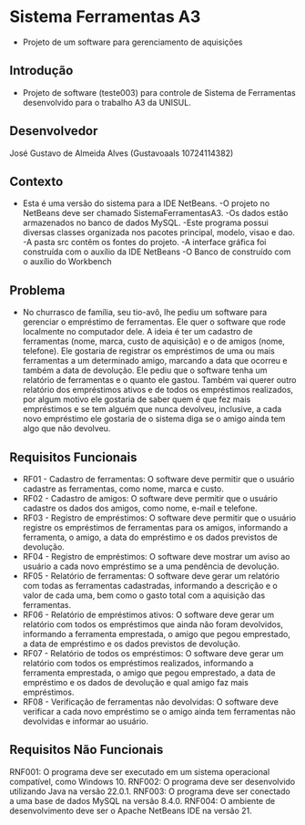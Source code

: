 # Sistema Ferramentas A3
- Projeto de um software para gerenciamento de aquisições
## Introdução
- Projeto de software (teste003) para controle de Sistema de Ferramentas desenvolvido para o trabalho A3 da UNISUL.
## Desenvolvedor
José Gustavo de Almeida Alves (Gustavoaals 10724114382)
## Contexto
- Esta é uma versão do sistema para a IDE NetBeans.
-O projeto no NetBeans deve ser chamado SistemaFerramentasA3.
-Os dados estão armazenados no banco de dados MySQL.
-Este programa possui diversas classes organizada nos pacotes principal, modelo, visao e dao.
-A pasta src contêm os fontes do projeto.
-A interface gráfica foi construída com o auxílio da IDE NetBeans
-O Banco de construído com o auxílio do Workbench
## Problema
- No churrasco de família, seu tio-avô, lhe pediu um software para gerenciar o empréstimo de ferramentas. Ele quer o software que rode localmente no computador dele. A ideia é ter um cadastro de ferramentas (nome, marca, custo de aquisição) e o de amigos (nome, telefone). Ele gostaria de registrar os empréstimos de uma ou mais ferramentas a um determinado amigo, marcando a data que ocorreu e também a data de devolução. Ele pediu que o software tenha um relatório de ferramentas e o quanto ele gastou. Também vai querer outro relatório dos empréstimos ativos e de todos os empréstimos realizados, por algum motivo ele gostaria de saber quem é que fez mais empréstimos e se tem alguém que nunca devolveu, inclusive, a cada novo empréstimo ele gostaria de o sistema diga se o amigo ainda tem algo que não devolveu.
## Requisitos Funcionais
- RF01 - Cadastro de ferramentas: O software deve permitir que o usuário cadastre as ferramentas, como nome, marca e custo.
- RF02 - Cadastro de amigos: O software deve permitir que o usuário cadastre os dados dos amigos, como nome, e-mail e telefone.
- RF03 - Registro de empréstimos: O software deve permitir que o usuário registre os empréstimos de ferramentas para os amigos, informando a ferramenta, o amigo, a data do empréstimo e os dados previstos de devolução.
- RF04 - Registro de empréstimos: O software deve mostrar um aviso ao usuário a cada novo empréstimo se a uma pendência de devolução.
- RF05 - Relatório de ferramentas: O software deve gerar um relatório com todas as ferramentas cadastradas, informando a descrição e o valor de cada uma, bem como o gasto total com a aquisição das ferramentas.
- RF06 - Relatório de empréstimos ativos: O software deve gerar um relatório com todos os empréstimos que ainda não foram devolvidos, informando a ferramenta emprestada, o amigo que pegou emprestado, a data de empréstimo e os dados previstos de devolução.
- RF07 - Relatório de todos os empréstimos: O software deve gerar um relatório com todos os empréstimos realizados, informando a ferramenta emprestada, o amigo que pegou emprestado, a data de empréstimo e os dados de devolução e qual amigo faz mais empréstimos.
- RF08 - Verificação de ferramentas não devolvidas: O software deve verificar a cada novo empréstimo se o amigo ainda tem ferramentas não devolvidas e informar ao usuário.
## Requisitos Não Funcionais
RNF001: O programa deve ser executado em um sistema operacional compatível, como Windows 10.
RNF002: O programa deve ser desenvolvido utilizando Java na versão 22.0.1.
RNF003: O programa deve ser conectado a uma base de dados MySQL na versão 8.4.0.
RNF004: O ambiente de desenvolvimento deve ser o Apache NetBeans IDE na versão 21.
